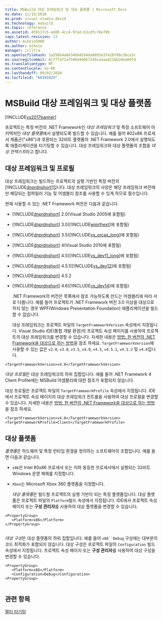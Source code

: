 ```yaml
---
title: MSBuild 대상 프레임워크 및 대상 플랫폼 | Microsoft Docs
ms.date: 11/15/2016
ms.prod: visual-studio-dev14
ms.technology: msbuild
ms.topic: reference
ms.assetid: df6517c5-edd6-4cc4-97ad-b3cdfc78e799
caps.latest.revision: 13
author: mikejo5000
ms.author: mikejo
manager: jillfra
ms.openlocfilehash: 1a550b4a6634604594da0893e3f420fd9c38ca3c
ms.sourcegitcommit: 6cfffa72af599a9d667249caaaa411bb28ea69fd
ms.translationtype: MT
ms.contentlocale: ko-KR
ms.lasthandoff: 09/02/2020
ms.locfileid: "68181029"
---
```

# <a name="msbuild-target-framework-and-target-platform"></a>MSBuild 대상 프레임워크 및 대상 플랫폼
[!INCLUDE[vs2017banner](../includes/vs2017banner.md)]

프로젝트는 특정 버전의 .NET Framework인 *대상 프레임워크* 및 특정 소프트웨어 아키텍처인 *대상 플랫폼*에서 실행되도록 빌드할 수 있습니다.  예를 들어 802x86 프로세서 제품군("x86")과 호환되는 32비트 플랫폼의 .NET Framework 2.0에서 실행되도록 애플리케이션을 타기팅할 수 있습니다. 대상 프레임워크와 대상 플랫폼의 조합을 *대상 컨텍스트*라고 합니다.  
  
## <a name="target-framework-and-profile"></a>대상 프레임워크 및 프로필  
 대상 프레임워크는 빌드하는 프로젝트의 실행 기반인 특정 버전의 [!INCLUDE[dnprdnshort](../includes/dnprdnshort-md.md)]입니다. 대상 프레임워크의 사양은 해당 프레임워크 버전에만 해당되는 컴파일러 기능 및 어셈블리 참조를 사용할 수 있게 하므로 필수입니다.  
  
 현재 사용할 수 있는 .NET Framework 버전은 다음과 같습니다.  
  
- [!INCLUDE[dnprdnshort](../includes/dnprdnshort-md.md)] 2.0(Visual Studio 2005에 포함됨)  
  
- [!INCLUDE[dnprdnshort](../includes/dnprdnshort-md.md)] 3.0([!INCLUDE[wiprlhext](../includes/wiprlhext-md.md)]에 포함됨)  
  
- [!INCLUDE[dnprdnshort](../includes/dnprdnshort-md.md)] 3.5([!INCLUDE[vs_orcas_long](../includes/vs-orcas-long-md.md)]에 포함됨)  
  
- [!INCLUDE[dnprdnshort](../includes/dnprdnshort-md.md)] 4(Visual Studio 2010에 포함됨)  
  
- [!INCLUDE[dnprdnshort](../includes/dnprdnshort-md.md)] 4.5([!INCLUDE[vs_dev11_long](../includes/vs-dev11-long-md.md)]에 포함됨)  
  
- [!INCLUDE[dnprdnshort](../includes/dnprdnshort-md.md)] 4.5.1([!INCLUDE[vs_dev12](../includes/vs-dev12-md.md)]에 포함됨)  
  
- [!INCLUDE[dnprdnshort](../includes/dnprdnshort-md.md)] 4.5.2  
  
- [!INCLUDE[dnprdnshort](../includes/dnprdnshort-md.md)] 4.6([!INCLUDE[vs_dev14](../includes/vs-dev14-md.md)]에 포함됨)  
  
  .NET Framework의 버전은 목록에서 참조 가능하도록 만드는 어셈블리에 따라 서로 다릅니다. 예를 들어 프로젝트가 .NET Framework 버전 3.0 이상을 대상으로 하지 않는 경우 WPF(Windows Presentation Foundation) 애플리케이션을 빌드할 수 없습니다.  
  
  대상 프레임워크는 프로젝트 파일의 `TargetFrameworkVersion` 속성에서 지정됩니다. Visual Studio IDE(통합 개발 환경)의 프로젝트 속성 페이지를 사용하여 프로젝트의 대상 프레임워크를 변경할 수 있습니다. 자세한 내용은 [방법: 한 버전의 .NET Framework을 대상으로 하는 방법](../ide/how-to-target-a-version-of-the-dotnet-framework.md)을 참조 하세요. `TargetFrameworkVersion`에 사용할 수 있는 값은 `v2.0`, `v3.0`, `v3.5`, `v4.0`, `v4.5`, `v4.5.1`, `v4.5.2` 및 `v4.6`입니다.  
  
```  
<TargetFrameworkVersion>v4.0</TargetFrameworkVersion>  
```  
  
 *대상 프로필*은 대상 프레임워크의 하위 집합입니다. 예를 들어 .NET Framework 4 Client Profile에는 MSBuild 어셈블리에 대한 참조가 포함되지 않습니다.  
  
 대상 프로필은 프로젝트 파일의 `TargetFrameworkProfile` 속성에서 지정됩니다. IDE에서 프로젝트 속성 페이지의 대상 프레임워크 컨트롤을 사용하여 대상 프로필을 변경할 수 있습니다. 자세한 내용은 [방법: 한 버전의 .NET Framework을 대상으로 하는 방법](../ide/how-to-target-a-version-of-the-dotnet-framework.md)을 참조 하세요.  
  
```  
<TargetFrameworkVersion>v4.0</TargetFrameworkVersion>  
<TargetFrameworkProfile>Client</TargetFrameworkProfile>  
```  
  
## <a name="target-platform"></a>대상 플랫폼  
 *플랫폼*은 하드웨어 및 특정 런타임 환경을 정의하는 소프트웨어의 조합입니다. 예를 들면 다음과 같습니다.  
  
- `x86`은 Intel 80x86 프로세서 또는 이와 동등한 프로세서에서 실행되는 32비트 Windows 운영 체제를 지정합니다.  
  
- `Xbox`는 Microsoft Xbox 360 플랫폼을 지정합니다.  
  
  *대상 플랫폼*은 빌드할 프로젝트의 실행 기반이 되는 특정 플랫폼입니다. 대상 플랫폼은 프로젝트 파일의 `Platform`빌드 속성에서 지정됩니다. IDE에서 프로젝트 속성 페이지 또는 **구성 관리자**를 사용하여 대상 플랫폼을 변경할 수 있습니다.  
  
```  
<PropertyGroup>  
   <Platform>x86</Platform>  
</PropertyGroup>  
  
```  
  
 *대상 구성*은 대상 플랫폼의 하위 집합입니다. 예를 들어 `x86``Debug` 구성에는 대부분의 코드 최적화가 포함되지 않습니다. 대상 구성은 프로젝트 파일의 `Configuration` 빌드 속성에서 지정됩니다. 프로젝트 속성 페이지 또는 **구성 관리자**를 사용하여 대상 구성을 변경할 수 있습니다.  
  
```  
<PropertyGroup>  
   <Platform>x86</Platform>  
   <Configuration>Debug</Configuration>  
<PropertyGroup>  
  
```  
  
## <a name="see-also"></a>관련 항목  
 [멀티 타기팅](../msbuild/msbuild-multitargeting-overview.md)

